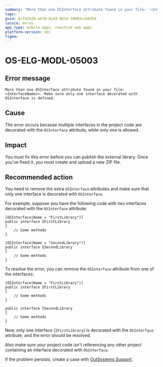 ```yaml
---
summary: "More than one OSInterface attribute found in your file: '<InterfaceNames>'. Make sure only one interface decorated with OSInterface is defined."
tags:
guid: 6cf42628-a470-4c43-9624-3d003cc8435d
locale: en-us
app_type: mobile apps, reactive web apps
platform-version: odc
figma:
---
```


# OS-ELG-MODL-05003

## Error message

`More than one OSInterface attribute found in your file: <InterfaceNames>. Make sure only one interface decorated with OSInterface is defined.`

## Cause

The error occurs because multiple interfaces in the project code are decorated with the `OSInterface` attribute, while only one is allowed.

## Impact

You must fix this error before you can publish the external library. Once you've fixed it, you must create and upload a new ZIP file.

## Recommended action

You need to remove the extra `OSInterface` attributes and make sure that only one interface is decorated with `OSInterface`.

For example, suppose you have the following code with two interfaces decorated with the `OSInterface` attribute:

    [OSInterface(Name = "FirstLibrary")]
    public interface IFirstLibrary
    {
        // Some methods
    }

    [OSInterface(Name = "SecondLibrary")]
    public interface ISecondLibrary
    {
        // Some methods
    }

To resolve the error, you can remove the `OSInterface` attribute from one of the interfaces:

    [OSInterface(Name = "FirstLibrary")]
    public interface IFirstLibrary
    {
        // Some methods
    }

    public interface ISecondLibrary
    {
        // Some methods
    }

Now, only one interface (`IFirstLibrary`) is decorated with the `OSInterface` attribute, and the error should be resolved.

Also make sure your project code isn't referencing any other project containing an interface decorated with `OSInterface`.

If the problem persists, create a case with [OutSystems Support](https://www.outsystems.com/support/portal/open-support-case?ErrorCode=OS-ELG-MODL-05003).
